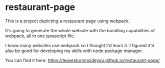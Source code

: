 # restaurant-page

This is a project depicting a restaurant page using webpack.

It's going to generate the whole website with the bundling capabilities of webpack, all in one javascript file.

I know many websites use webpack so I thought I'd learn it. I figured it'd also be good for developing my skills with node package manager.

You can find it here: https://leavesturninsideyou.github.io/restaurant-page/